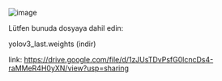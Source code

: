 ![image](https://github.com/AstroBesat-SoftW/Python/assets/128177174/464b73c2-b8ae-46a4-af70-a02194c202d6)

Lütfen bunuda dosyaya dahil edin:

yolov3_last.weights   (indir)

link:  https://drive.google.com/file/d/1zJUsTDvPsfG0lcncDs4-raMMeR4H0yXN/view?usp=sharing 
